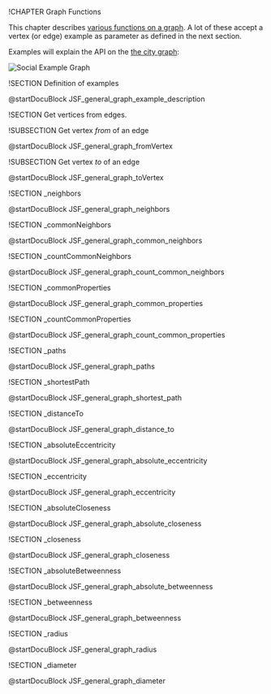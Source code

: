 !CHAPTER Graph Functions

This chapter describes [various functions on a graph](../Graphs/README.md).
A lot of these accept a vertex (or edge) example as parameter as defined in the next section.


Examples will explain the API on the [the city graph](../Graphs/README.md#the-city-graph):

![Social Example Graph](../Graphs/cities_graph.png)


!SECTION Definition of examples

@startDocuBlock JSF_general_graph_example_description

!SECTION Get vertices from edges.

!SUBSECTION Get vertex *from* of an edge

@startDocuBlock JSF_general_graph_fromVertex

!SUBSECTION Get vertex *to* of an edge

@startDocuBlock JSF_general_graph_toVertex

!SECTION _neighbors

@startDocuBlock JSF_general_graph_neighbors

!SECTION _commonNeighbors

@startDocuBlock JSF_general_graph_common_neighbors

!SECTION _countCommonNeighbors

@startDocuBlock JSF_general_graph_count_common_neighbors

!SECTION _commonProperties

@startDocuBlock JSF_general_graph_common_properties

!SECTION _countCommonProperties

@startDocuBlock JSF_general_graph_count_common_properties

!SECTION _paths

@startDocuBlock JSF_general_graph_paths

!SECTION _shortestPath

@startDocuBlock JSF_general_graph_shortest_path

!SECTION _distanceTo

@startDocuBlock JSF_general_graph_distance_to

!SECTION _absoluteEccentricity

@startDocuBlock JSF_general_graph_absolute_eccentricity

!SECTION _eccentricity

@startDocuBlock JSF_general_graph_eccentricity

!SECTION _absoluteCloseness

@startDocuBlock JSF_general_graph_absolute_closeness

!SECTION _closeness

@startDocuBlock JSF_general_graph_closeness

!SECTION _absoluteBetweenness

@startDocuBlock JSF_general_graph_absolute_betweenness

!SECTION _betweenness

@startDocuBlock JSF_general_graph_betweenness

!SECTION _radius

@startDocuBlock JSF_general_graph_radius

!SECTION _diameter

@startDocuBlock JSF_general_graph_diameter


